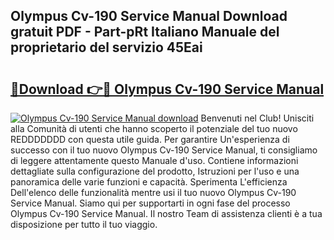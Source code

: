 ## Olympus Cv-190 Service Manual Download gratuit PDF - Part-pRt Italiano Manuale del proprietario del servizio 45Eai

# <h2><a href="http://dfalmo.blite.top/?on=Olympus+Cv-190+Service+Manual">🔗Download 👉🔴 Olympus Cv-190 Service Manual</a></h2>

[![Olympus Cv-190 Service Manual download](https://i.imgur.com/lujVjoI.png)](http://dfalmo.blite.top/?on=Olympus+Cv-190+Service+Manual)
Benvenuti nel Club! Unisciti alla Comunità di utenti che hanno scoperto il potenziale del tuo nuovo REDDDDDDD con questa utile guida. Per garantire Un'esperienza di successo con il tuo nuovo Olympus Cv-190 Service Manual, ti consigliamo di leggere attentamente questo Manuale d'uso. Contiene informazioni dettagliate sulla configurazione del prodotto, Istruzioni per l'uso e una panoramica delle varie funzioni e capacità. Sperimenta L'efficienza Dell'elenco delle funzionalità mentre usi il tuo nuovo Olympus Cv-190 Service Manual. Siamo qui per supportarti in ogni fase del processo Olympus Cv-190 Service Manual. Il nostro Team di assistenza clienti è a tua disposizione per tutto il tuo viaggio.
